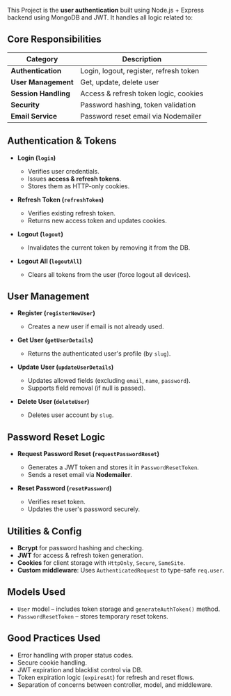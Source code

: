 This Project is the **user authentication** built using Node.js + Express backend using MongoDB and JWT. It handles all logic related to:

## Core Responsibilities

| Category             | Description                            |
| -------------------- | -------------------------------------- |
| **Authentication**   | Login, logout, register, refresh token |
| **User Management**  | Get, update, delete user               |
| **Session Handling** | Access & refresh token logic, cookies  |
| **Security**         | Password hashing, token validation     |
| **Email Service**    | Password reset email via Nodemailer    |

## Authentication & Tokens

-   **Login (`login`)**

    -   Verifies user credentials.
    -   Issues **access & refresh tokens**.
    -   Stores them as HTTP-only cookies.

-   **Refresh Token (`refreshToken`)**

    -   Verifies existing refresh token.
    -   Returns new access token and updates cookies.

-   **Logout (`logout`)**

    -   Invalidates the current token by removing it from the DB.

-   **Logout All (`logoutAll`)**
    -   Clears all tokens from the user (force logout all devices).

## User Management

-   **Register (`registerNewUser`)**

    -   Creates a new user if email is not already used.

-   **Get User (`getUserDetails`)**

    -   Returns the authenticated user's profile (by `slug`).

-   **Update User (`updateUserDetails`)**

    -   Updates allowed fields (excluding `email`, `name`, `password`).
    -   Supports field removal (if null is passed).

-   **Delete User (`deleteUser`)**
    -   Deletes user account by `slug`.

## Password Reset Logic

-   **Request Password Reset (`requestPasswordReset`)**

    -   Generates a JWT token and stores it in `PasswordResetToken`.
    -   Sends a reset email via **Nodemailer**.

-   **Reset Password (`resetPassword`)**
    -   Verifies reset token.
    -   Updates the user's password securely.

## Utilities & Config

-   **Bcrypt** for password hashing and checking.
-   **JWT** for access & refresh token generation.
-   **Cookies** for client storage with `HttpOnly`, `Secure`, `SameSite`.
-   **Custom middleware**: Uses `AuthenticatedRequest` to type-safe `req.user`.

## Models Used

-   `User` model – includes token storage and `generateAuthToken()` method.
-   `PasswordResetToken` – stores temporary reset tokens.

## Good Practices Used

-   Error handling with proper status codes.
-   Secure cookie handling.
-   JWT expiration and blacklist control via DB.
-   Token expiration logic (`expiresAt`) for refresh and reset flows.
-   Separation of concerns between controller, model, and middleware.
